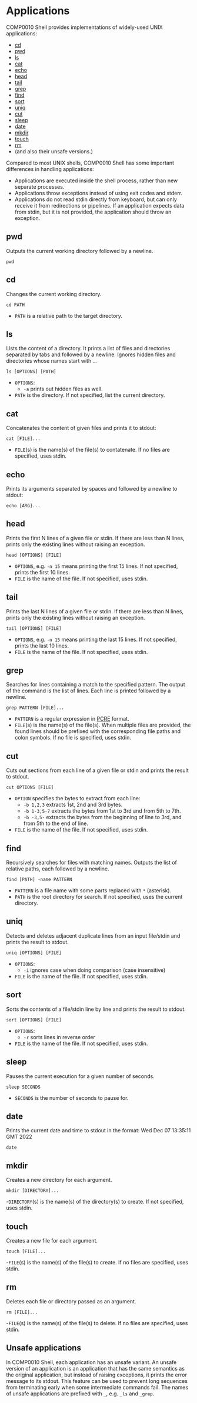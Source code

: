# Applications

COMP0010 Shell provides implementations of widely-used UNIX applications:
- [cd](https://en.wikipedia.org/wiki/Cd_(command))
- [pwd](https://en.wikipedia.org/wiki/Pwd)
- [ls](https://en.wikipedia.org/wiki/Ls)
- [cat](https://en.wikipedia.org/wiki/Cat_(Unix))
- [echo](https://en.wikipedia.org/wiki/Echo_(command))
- [head](https://en.wikipedia.org/wiki/Head_(Unix))
- [tail](https://en.wikipedia.org/wiki/Tail_(Unix))
- [grep](https://en.wikipedia.org/wiki/Grep)
- [find](https://en.wikipedia.org/wiki/Find_(Unix))
- [sort](https://en.wikipedia.org/wiki/Sort_(Unix))
- [uniq](https://en.wikipedia.org/wiki/Uniq)
- [cut](https://en.wikipedia.org/wiki/Cut_(Unix))
- [sleep](https://en.wikipedia.org/wiki/Sleep_(command))
- [date](https://en.wikipedia.org/wiki/Unix_time#Command_line)
- [mkdir](https://en.wikipedia.org/wiki/Mkdir)
- [touch](https://en.wikipedia.org/wiki/Touch_(command))
- [rm](https://en.wikipedia.org/wiki/Rm_(Unix))
- (and also their unsafe versions.)

Compared to most UNIX shells, COMP0010 Shell has some important differences in handling applications:

- Applications are executed inside the shell process, rather than new separate processes.
- Applications throw exceptions instead of using exit codes and stderr.
- Applications do not read stdin directly from keyboard, but can only receive it from redirections or pipelines. If an application expects data from stdin, but it is not provided, the application should throw an exception.

## pwd

Outputs the current working directory followed by a newline.

    pwd

## cd

Changes the current working directory.

    cd PATH

- `PATH` is a relative path to the target directory.

## ls

Lists the content of a directory. It prints a list of files and directories separated by tabs and followed by a newline. Ignores hidden files and directories whose names start with `.`.

    ls [OPTIONS] [PATH]

- `OPTIONS`:
    -  `-a` prints out hidden files as well.
- `PATH` is the directory. If not specified, list the current directory.

## cat

Concatenates the content of given files and prints it to stdout:

    cat [FILE]...

- `FILE`(s) is the name(s) of the file(s) to contatenate. If no files are specified, uses stdin.

## echo

Prints its arguments separated by spaces and followed by a newline to stdout:

    echo [ARG]...

## head

Prints the first N lines of a given file or stdin. If there are less than N lines, prints only the existing lines without raising an exception.

    head [OPTIONS] [FILE]

- `OPTIONS`, e.g. `-n 15` means printing the first 15 lines. If not specified, prints the first 10 lines.
- `FILE` is the name of the file. If not specified, uses stdin.

## tail

Prints the last N lines of a given file or stdin. If there are less than N lines, prints only the existing lines without raising an exception.

    tail [OPTIONS] [FILE]

- `OPTIONS`, e.g. `-n 15` means printing the last 15 lines. If not specified, prints the last 10 lines.
- `FILE` is the name of the file. If not specified, uses stdin.

## grep

Searches for lines containing a match to the specified pattern. The output of the command is the list of lines. Each line is printed followed by a newline.

    grep PATTERN [FILE]...

- `PATTERN` is a regular expression in [PCRE](https://en.wikipedia.org/wiki/Perl_Compatible_Regular_Expressions) format.
- `FILE`(s) is the name(s) of the file(s). When multiple files are provided, the found lines should be prefixed with the corresponding file paths and colon symbols. If no file is specified, uses stdin.

## cut

Cuts out sections from each line of a given file or stdin and prints the result to stdout.

    cut OPTIONS [FILE]

- `OPTION` specifies the bytes to extract from each line:
    - `-b 1,2,3` extracts 1st, 2nd and 3rd bytes.
    - `-b 1-3,5-7` extracts the bytes from 1st to 3rd and from 5th to 7th.
    - `-b -3,5-` extracts the bytes from the beginning of line to 3rd, and from 5th to the end of line.
- `FILE` is the name of the file. If not specified, uses stdin.

## find

Recursively searches for files with matching names. Outputs the list of relative paths, each followed by a newline.

    find [PATH] -name PATTERN

- `PATTERN` is a file name with some parts replaced with `*` (asterisk).
- `PATH` is the root directory for search. If not specified, uses the current directory.

## uniq

Detects and deletes adjacent duplicate lines from an input file/stdin and prints the result to stdout.

    uniq [OPTIONS] [FILE]

- `OPTIONS`:
    - `-i` ignores case when doing comparison (case insensitive)
- `FILE` is the name of the file. If not specified, uses stdin.

## sort

Sorts the contents of a file/stdin line by line and prints the result to stdout.

    sort [OPTIONS] [FILE]

- `OPTIONS`:
    - `-r` sorts lines in reverse order
- `FILE` is the name of the file. If not specified, uses stdin.

## sleep

Pauses the current execution for a given number of seconds.

    sleep SECONDS

- `SECONDS` is the number of seconds to pause for.

## date

Prints the current date and time to stdout in the format: Wed Dec 07 13:35:11 GMT 2022

    date

## mkdir

Creates a new directory for each argument.

    mkdir [DIRECTORY]...

-`DIRECTORY`(s) is the name(s) of the directory(s) to create. If not specified, uses stdin.

## touch

Creates a new file for each argument.

    touch [FILE]...

-`FILE`(s) is the name(s) of the file(s) to create. If no files are specified, uses stdin.

## rm

Deletes each file or directory passed as an argument.

    rm [FILE]...

-`FILE`(s) is the name(s) of the file(s) to delete. If no files are specified, uses stdin.

## Unsafe applications

In COMP0010 Shell, each application has an unsafe variant. An unsafe version of an application is an application that has the same semantics as the original application, but instead of raising exceptions, it prints the error message to its stdout. This feature can be used to prevent long sequences from terminating early when some intermediate commands fail. The names of unsafe applications are prefixed with `_`, e.g. `_ls` and `_grep`.
